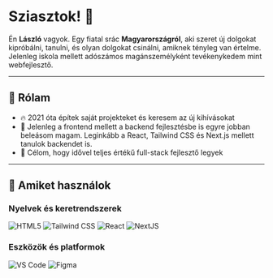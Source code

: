 # Sziasztok! 👋

Én **László** vagyok. Egy fiatal srác **Magyarországról**, aki szeret új dolgokat kipróbálni, tanulni, és olyan dolgokat csinálni, amiknek tényleg van értelme. Jelenleg iskola mellett adószámos magánszemélyként tevékenykedem mint webfejlesztő.

---

## 🌟 Rólam
- 🔥 2021 óta építek saját projekteket és keresem az új kihívásokat
- 🧠 Jelenleg a frontend mellett a backend fejlesztésbe is egyre jobban beleásom magam. Leginkább a React, Tailwind CSS és Next.js mellett tanulok backendet is.
- 🚀 Célom, hogy idővel teljes értékű full-stack fejlesztő legyek

---

## 🔧 Amiket használok

### Nyelvek és keretrendszerek
![HTML5](https://img.shields.io/badge/HTML5-%23E34F26.svg?style=for-the-badge&logo=html5&logoColor=white)
![Tailwind CSS](https://img.shields.io/badge/TailwindCSS-%2338B2AC.svg?style=for-the-badge&logo=tailwind-css&logoColor=white)
![React](https://img.shields.io/badge/React-%2361DAFB.svg?style=for-the-badge&logo=react&logoColor=black)
![NextJS](https://img.shields.io/badge/next.js-000000?style=for-the-badge&logo=nextdotjs&logoColor=white)

### Eszközök és platformok
![VS Code](https://img.shields.io/badge/Visual%20Studio%20Code-%23007ACC.svg?style=for-the-badge&logo=visual-studio-code&logoColor=white)
![Figma](https://img.shields.io/badge/Figma-%23F24E1E.svg?style=for-the-badge&logo=figma&logoColor=white)
